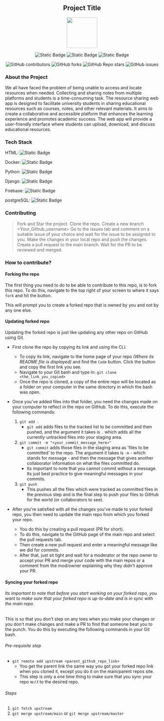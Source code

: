 <div align='center'>

## Project Title

<img src='https://github.com/upes-open/Git-WorkShop/assets/101355193/b9315c8e-5aaa-438e-ab5a-48b25571dc90' width=100>

![Static Badge](https://img.shields.io/badge/Discord-202020?logo=discord&logoColor=%235865F2&link=http%3A%2F%2Fdiscord.gg%2F2rnWsvkX) ![Static Badge](https://img.shields.io/badge/Twitter-202020?logo=twitter&logoColor=%231DA1F2&link=https%3A%2F%2Ftwitter.com%2FUpesOpen) ![Static Badge](https://img.shields.io/badge/Instagram-202020?logo=instagram&logoColor=%23E4405F&link=https%3A%2F%2Fwww.instagram.com%2Fupesopen_%2F)



![GitHub contributors](https://img.shields.io/github/contributors/upes-open/https%3A%2F%2Fgithub.com%2Fupes-open%2FOSoC-Resource-Sharing-App) ![GitHub forks](https://img.shields.io/github/forks/upes-open/https%3A%2F%2Fgithub.com%2Fupes-open%2FOSoC-Resource-Sharing-App) ![GitHub Repo stars](https://img.shields.io/github/stars/upes-open/https%3A%2F%2Fgithub.com%2Fupes-open%2FOSoC-Resource-Sharing-App) ![GitHub issues](https://img.shields.io/github/issues/upes-open/https%3A%2F%2Fgithub.com%2Fupes-open%2FOSoC-Resource-Sharing-App)

</div>

### About the Project
We all have faced the problem of being unable to access and locate resources when needed. Collecting and sharing notes from multiple platforms and students is a time-consuming task.
The resource sharing web app is designed to facilitate university students in sharing educational resources such as courses, notes, and other relevant materials. It aims to create a collaborative and accessible platform that enhances the learning experience and promotes academic success. The web app will provide a user-friendly interface where students can upload, download, and discuss educational resources.


### Tech Stack

HTML: ![Static Badge](https://img.shields.io/badge/HTML-101010?logo=html5&logoColor=%23E34F26)

Docker: ![Static Badge](https://img.shields.io/badge/Docker-101010?logo=docker&logoColor=%232496ED)

Python: ![Static Badge](https://img.shields.io/badge/Python-101010?logo=python&logoColor=%233776AB)

Django: ![Static Badge](https://img.shields.io/badge/Django-FFFFFF?logo=django&logoColor=%23092E20)

Firebase: ![Static Badge](https://img.shields.io/badge/Firebase-101010?logo=firebase&logoColor=%23FFCA28)

postgreSQL: ![Static Badge](https://img.shields.io/badge/PostgreSQL-F4F4F4?logo=postgresql&logoColor=%234169E1)


### Contributing

> Fork and Star the project.
> Clone the repo.
> Create a new branch <Your_Github_username> 
> Go to the issues tab and comment on a suitable issue of your choice and wait for the issue to be assigned to you.
> Make the changes in your local repo and push the changes.
> Create a pull request to the main branch.
> Wait for the PR to be reviewed and merged.


### How to contribute?
#### Forking the repo
The first thing you need to do to be able to contribute to this repo, is to fork this repo. To do this, navigate to the top right of your screen to where it says `fork` and hit the button.

This will prompt you to create a forked repo that is owned by you and not by any one else.

#### Updating forked repo
Updating the forked repo is just like updating any other repo on GitHub using Git.

- First clone the repo by copying its link and using the CLI.
    - To copy its link, navigate to the home page of your repo *(Where its README file is displayed)* and find the `Code` button. Click the button and copy the first link you see.
    - Navigate to your Git bash and type in:
    `git clone <the_link_you_copied>`
    - Once the repo is cloned, a copy of the entire repo will be located as a folder on your computer in the same directory in which the bash was open.

- Once you've added files into that folder, you need the changes made on your computer to reflect in the repo on GitHub. To do this, execute the following commands:

    1. `git add .`
        - `git add` adds files to the tracked list to be committed and then pushed, and the argument it takes is `.` which adds all the currently untracked files into your staging area.
    2. `git commit -m "<your_commit_message_here>"`
        - `git commit` adds those files in the staging area as 'files to be committed' to the repo. The argument it takes is `-m` - which stands for message - and then the message that gives another collaborator information on what the files committed do.
        - Its important to note that you cannot commit without a message. Its just best practice to give meaningful messages in your commits.
    3. `git push`
        - This pushes all the files which were tracked as committed files in the previous step and is the final step to push your files to GitHub for the world (or collaborators to see).

- After you're satisfied with all the changes you've made to your forked repo, you then need to update the main repo from which you forked your repo.
    - You do this by creating a pull request (PR for short).
    - To do this, navigate to the GitHub page of the main repo and select the pull requests tab.
    - Then create a new pull request and enter a meaningful message like we did for commits.
    - After that, just sit tight and wait for a moderator or the repo owner to accept your PR and merge your code with the main repos or a comment from the mod/owner explaining why they didn't approve your PR.

#### Syncing your forked repo
###### Its important to note that before you start working on your forked repo, you want to make sure that your forked repo is up-to-date and is in sync with the main repo.
This is so that you don't step on any toes when you make your changes or you don't make changes and make a PR to find that someone beat you to the punch. You do this by executing the following commands in your Git bash.

###### Pre-requisite step
- `git remote add upstream <parent_github_repo_link>`
    - You get the parent link the same way you got your forked repo link when you cloned it, except you do it on the main/parent repos site.
    - This step is only a one time thing to make sure that you sync your repo w.r.t to the desired repo.

###### Steps
1. `git fetch upstream`
2. `git merge upstream/main` or `git merge upstream/master`
